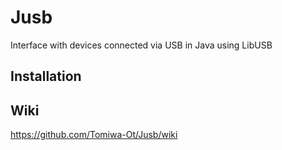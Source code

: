 # Jusb

Interface with devices connected via USB in Java using LibUSB

## Installation

## Wiki
https://github.com/Tomiwa-Ot/Jusb/wiki